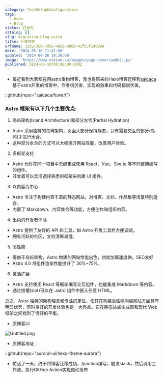 ```yaml
---
category: TechSetup&Configuration
tags:
  - Hexo
  - Blog
status: 已发布
catalog: []
slug: migration-blog-astro
title: 迁移博客
urlname: 15d27368-7d56-4a55-998d-41f55f1d0998
date: '2024-05-10 11:41:00'
updated: '2024-06-26 18:26:00'
image: 'https://www.notion.so/images/page-cover/webb2.jpg'
published: 2024-05-10T08:00:00.000Z
---
```

- 最近看到大家都在用astro重构博客，我也将原来的Hexo博客迁移到[saicaca](https://github.com/saicaca/fuwari)基于astro开发的博客中，作者很厉害，实现的效果和代码都很优美。

::github{repo="saicaca/fuwari"}


### Astro 框架有以下几个主要优点:



1. 岛屿架构(Island Architecture)和部分水合(Partial Hydration)
- Astro 采用独特的岛屿架构，页面大部分保持静态，只有需要交互的部分(岛屿)才进行水合。
- 这种部分水合的方式可以大幅提升网站性能，改善用户体验。

2. 多框架支持
- Astro 允许在同一项目中无缝集成使用 React、Vue、Svelte 等不同框架编写的组件。
- 开发者可以灵活选择熟悉的框架来构建 UI 组件。

3. 以内容为中心
- Astro 专注于构建内容丰富的静态网站，对博客、文档、作品集等场景特别适合。
- 内置了 Markdown、内容集合等功能，方便创作和组织内容。

4. 出色的开发者体验
- Astro 提供了友好的 API 和工具，如 Astro 开发工具栏方便调试。
- 拥有活跃的社区，文档清晰易懂。

5. 高性能
- 得益于岛屿架构，Astro 构建的网站性能出色，初始加载速度快。SEO友好
- Astro 4.0 将组件渲染性能提升了 30%~75%。

6. 灵活扩展
- Astro 支持使用 React 等框架编写交互组件，也能集成 Markdown 等内容。
- 通过插槽(slot)可以在 .astro 组件中嵌入任意 HTML。

总之，Astro 独特的架构理念和专注的定位，使其在构建高性能内容网站方面具有明显优势，同时良好的开发体验也是一大亮点。它在静态站点生成器和现代 Web 框架之间找到了很好的平衡。

- 原博客UI

![Untitled.png](https://prod-files-secure.s3.us-west-2.amazonaws.com/5d24fe63-e567-4804-86f9-9fdc62e13082/3d59c350-432a-4fb6-a08f-0638fef2026e/Untitled.png?X-Amz-Algorithm=AWS4-HMAC-SHA256&X-Amz-Content-Sha256=UNSIGNED-PAYLOAD&X-Amz-Credential=ASIAZI2LB466VWD5UCZE%2F20250202%2Fus-west-2%2Fs3%2Faws4_request&X-Amz-Date=20250202T213238Z&X-Amz-Expires=3600&X-Amz-Security-Token=IQoJb3JpZ2luX2VjEO3%2F%2F%2F%2F%2F%2F%2F%2F%2F%2FwEaCXVzLXdlc3QtMiJHMEUCIQDUE0LXuY7aDHRhPh5NkFaZZlKuVd%2BUyZcB9k2bC7QKPgIgbDVoQSsLh5v%2F3c9ENBgBjZQ03QyYoKbOxBqyQnBurosqiAQI9v%2F%2F%2F%2F%2F%2F%2F%2F%2F%2FARAAGgw2Mzc0MjMxODM4MDUiDMLOPB43CK6X1XdhNyrcA7MInH1AWEh46V3us0%2By1U52cRyqnOrqVXh0ndDRyqYufOpaWobLMRA26zqxCYxApZDcOswCqGRqaScpdayLM6FrXTmFdYB%2BbB3%2FgP97leo4H4P0NOIPaDykupGEgPO3HPHRy3dgJBFhd2TyYMgauLUk6QmJImTRgV3fQmrFC6icYZoZbqbJKLWO1vxzDWPP9h7e%2FiIOBLkfxxZEvYPJQ9tCMh4sATCUK95lO9NGETkvTx92obeSdcHJpt7fvvlvZ%2FTjgapDYQKGdZXGMZe41oDp5K3IhNrgESa6CUUi5g5fa5HGVfs3mkeiP59FgMbtfOG9TMtwg2jSR%2BHMa%2F8u5MEK6jHWz%2FsAKn9TKGPe9gTaWYEXJjFfQ4zwunPPW659cPzkYrnvxvhSSRjGoao15fdIqVXaVSo9eVQP7H39WGlgNAKodRM8VuzB4ZJnqd1ERokJw%2FbDjDqGTFKOLMmOHausoenhLLoQUpyYq5vtyMBQdvO4JfWWqXQLG1KUCK23W1IcLom5t7o%2FMc5b2%2B3OxMK1cIsY9%2F9H4LG4Is8b07z1LlzyPdsQFxoGizsGbH61UgPVIt32jPSCR3RS82ktUNO1v%2FkgvmVY%2B1biD2xk1b12r1l%2F%2BAFRxlAvLQWRMOu3%2F7wGOqUBcLrJw1zLYrweKQxC0Nm93beLh2HAjW0cKXCD3fv2TNCqiL0ZaqrM80zEwXezAsU%2FQoHGm4M4YyDEQO3rwqLl2XxVKDNV05ihc08MUn%2FgdWKFQKU%2BWOXHj%2BtNu0d8b1%2FnMKDc27qFrGUOYrZU59QY73R7ML5g8P%2B9ubPM%2FCV%2FHDZQfqOOcNw64BtcmGJjkLvqo2vzDnVssNRBztpShzkj1EQL29EU&X-Amz-Signature=77eeb0d73a4d08534979d6c3ac6a3da2f817d5ecbbbbc64e20e3f8866164d784&X-Amz-SignedHeaders=host&x-id=GetObject)

- 原博客地址：

::github{repo="auroral-ui/hexo-theme-aurora"}

- 忙活了一天，终于将博客迁移成功，从notion编写，触发slack，然后调用工作流，执行GitHub Action实现自动发布
